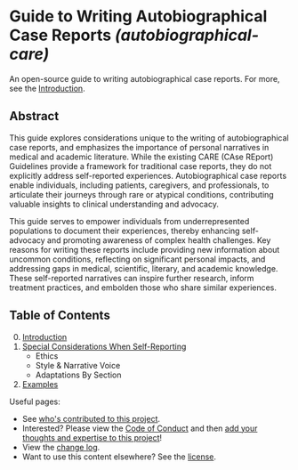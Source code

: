 # Guide to Writing Autobiographical Case Reports _(autobiographical-care)_

An open-source guide to writing autobiographical case reports. For more, see the [Introduction](guide/introduction.md).

## Abstract

This guide explores considerations unique to the writing of autobiographical case reports, and emphasizes the importance of personal narratives in medical and academic literature. While the existing CARE (CAse REport) Guidelines provide a framework for traditional case reports, they do not explicitly address self-reported experiences. Autobiographical case reports enable individuals, including patients, caregivers, and professionals, to articulate their journeys through rare or atypical conditions, contributing valuable insights to clinical understanding and advocacy.

This guide serves to empower individuals from underrepresented populations to document their experiences, thereby enhancing self-advocacy and promoting awareness of complex health challenges. Key reasons for writing these reports include providing new information about uncommon conditions, reflecting on significant personal impacts, and addressing gaps in medical, scientific, literary, and academic knowledge. These self-reported narratives can inspire further research, inform treatment practices, and embolden those who share similar experiences.

## Table of Contents

0. [Introduction](guide/introduction.md)
1. [Special Considerations When Self-Reporting](guide/considerations.md)
    - Ethics
    - Style & Narrative Voice
    - Adaptations By Section
2. [Examples](guide/examples.md)

Useful pages:

-   See [who's contributed to this project](AUTHORS.md).
-   Interested? Please view the [Code of Conduct](CODE_OF_CONDUCT.md) and then [add your thoughts and expertise to this project](CONTRIBUTING.md)!
-   View the [change log](CHANGES.md).
-   Want to use this content elsewhere? See the [license](LICENSE.md).

